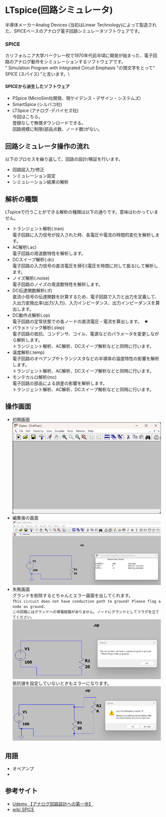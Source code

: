 # LTspice(回路シミュレータ)
半導体メーカーAnalog Devices (当初はLinear Technology)によって製造された、SPICEベースのアナログ電子回路シミュレータソフトウェアです。
### SPICE
カリフォルニア大学バークレー校で1970年代前半頃に開発が始まった、電子回路のアナログ動作をシミュレーションするソフトウェアです。\
" Simulation Program with Integrated Circuit Emphasis "の頭文字をとって" SPICE (スパイス) "と言います。\

#### SPICEから派生したソフトウェア
* PSpice (MicroSim社開発、現ケイデンス・デザイン・システムズ)
* SmartSpice (シルバコ社)
* LTSpice (アナログ･デバイセズ社) \
今回はこちら。\
登録なしで無償ダウンロードできる。\
回路規模に制限(部品点数、ノード数)がない。
## 回路シミュレータ操作の流れ
以下のプロセスを繰り返して、回路の設計/検証を行います。
* 回路図入力/修正
* シミュレーション設定
* シミュレーション結果の解析

## 解析の種類
LTspiceで行うことができる解析の種類は以下の通りです。意味はわかっていません。
* トランジェント解析(.tran)\
電子回路に入力信号が投入された時、各電圧や電流の時間的変化を解析します。
* AC解析(.ac)\
電子回路の周波数特性を解析します。
* DCスイープ解析(.dc)\
電子回路の入力信号の直流電圧を掃引(電圧を時間に対して振る)して解析します。
* ノイズ解析(.noise)\
電子回路のノイズの周波数特性を解析します。
* DC伝達関数解析(.tf)\
直流小信号の伝達関数を計算するため、電子回路で入力と出力を定義して、入出力変換比率(出力/入力)、入力インピーダンス、出力インピーダンスを算出します。
* DC動作点解析(.op)\
電子回路の定常状態での各ノードの直流電圧・電流を算出します。　★
* パラメトリック解析(.step)\
電子回路の抵抗、コンデンサ、コイル、電源などのパラメータを変更しながら解析します。\
トランジェント解析、AC解析、DCスイープ解析などと同時に行います。
* 温度解析(.temp)\
電子回路のオペアンプやトランジスタなどの半導体の温度特性の影響を解析します。\
トランジェント解析、AC解析、DCスイープ解析などと同時に行います。
* モンテカルロ解析(mc)\
電子回路の部品による誤差の影響を解析します。\
トランジェント解析、AC解析、DCスイープ解析などと同時に行います。

## 操作画面
* 初期画面\
![初期画面](images/初期画面.png)
* 編集後の画面\
![編集後の画面](images/OP解析.png)
* 失敗画面\
グランドを削除するとちゃんとエラー画面を出してくれます。\
`This circuit does not have conduction path to ground! Please flag a node as ground.`\
`この回路にはグランドへの導電経路がありません。ノードにグランドとしてフラグを立ててください。`\
![失敗画面](images/失敗画面.png)\
抵抗値を設定していないときもエラーになります。\
![失敗画面(抵抗値未設定)](images/失敗画面(抵抗値未設定).png)
## 用語
* オペアンプ
* 
## 参考サイト
* [Udemy 【アナログ回路設計への第一歩】](https://www.udemy.com/course/analog-circuit-design/)
* [wiki SPICE](https://ja.wikipedia.org/wiki/SPICE_(%E3%82%BD%E3%83%95%E3%83%88%E3%82%A6%E3%82%A7%E3%82%A2))
